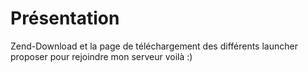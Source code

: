 # Présentation

Zend-Download et la page de téléchargement des différents launcher proposer pour rejoindre mon serveur
voilà :)
